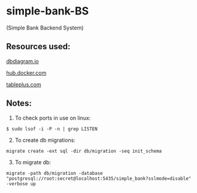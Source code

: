 # simple-bank-BS

(Simple Bank Backend System)

## Resources used:

[dbdiagram.io](https://dbdiagram.io/home)

[hub.docker.com](https://hub.docker.com/)

[tableplus.com](https://tableplus.com/)

## Notes:

1. To check ports in use on linux:

```
$ sudo lsof -i -P -n | grep LISTEN
```

2. To create db migrations:

```
migrate create -ext sql -dir db/migration -seq init_schema
```

3. To migrate db:

```
migrate -path db/migration -database "postgresql://root:secret@localhost:5435/simple_bank?sslmode=disable" -verbose up
```
